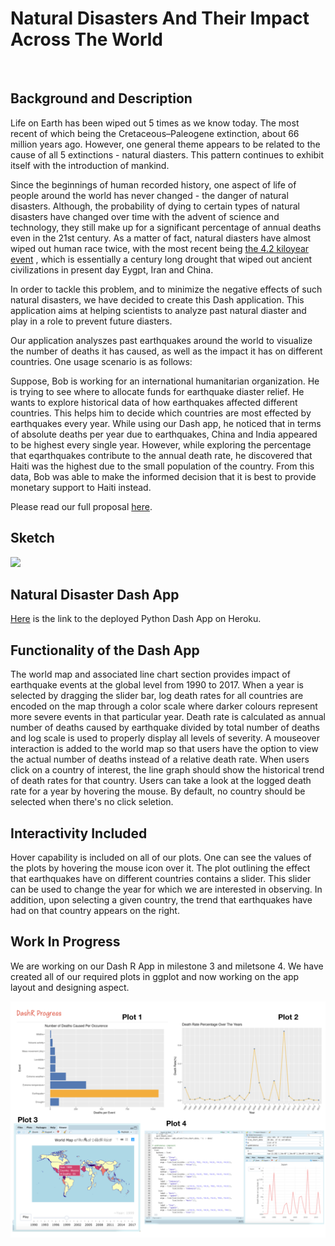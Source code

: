 # Natural Disasters And Their Impact Across The World
<br>

## Background and Description

Life on Earth has been wiped out 5 times as we know today. The most recent of which being the Cretaceous–Paleogene extinction, about 66 million years ago. However, one general theme appears to be related to the cause of all 5 extinctions - natural diasters. This pattern continues to exhibit itself with the introduction of mankind.

Since the beginnings of human recorded history, one aspect of life of people around the world has never changed - the danger of natural disasters. Although, the probability of dying to certain types of natural disasters have changed over time with the advent of science and technology, they still make up for a significant percentage of annual deaths even in the 21st century. As a matter of fact, natural diasters have almost wiped out human race twice, with the most recent being [the 4.2 kiloyear event](https://en.wikipedia.org/wiki/4.2_kiloyear_event) , which is essentially a century long drought that wiped out ancient civilizations in present day Eygpt, Iran and China.

In order to tackle this problem, and to minimize the negative effects of such natural disasters, we have decided to create this Dash application. This application aims at helping scientists to analyze past natural diaster and play in a role to prevent future diasters. 

Our application analyszes past earthquakes around the world to visualize the number of deaths it has caused, as well as the impact it has on different countries. One usage scenario is as follows:

Suppose, Bob is working for an international humanitarian organization. He is trying to see where to allocate funds for earthquake diaster relief. He wants to explore historical data of how earthquakes affected different countries. This helps him to decide which countries are most effected by earthquakes every year. While using our Dash app, he noticed that in terms of absolute deaths per year due to earthquakes, China and India appeared to be highest every single year. However, while exploring the percentage that eqarthquakes contribute to the annual death rate, he discovered that Haiti was the highest due to the small population of the country. From this data, Bob was able to make the informed decision that it is best to provide monetary support to Haiti instead. 

Please read our full proposal [here](https://github.com/UBC-MDS/DSCI_532_group_201_milestone_1/blob/master/proposal.md).



## Sketch
<html>
  <img src = "images/sketch_v1.png" />
<html>

## Natural Disaster Dash App
[Here](https://natural-disaster-milestone2.herokuapp.com) is the link to the deployed Python Dash App on Heroku.

## Functionality of the Dash App

The world map and associated line chart section provides impact of earthquake events at the global level from 1990 to 2017. When a year is selected by dragging the slider bar, log death rates for all countries are encoded on the map through a color scale where darker colours represent more severe events in that particular year. Death rate is calculated as annual number of deaths caused by earthquake divided by total number of deaths and log scale is used to properly display all levels of severity. A mouseover interaction is added to the world map so that users have the option to view the actual number of deaths instead of a relative death rate. When users click on a country of interest, the line graph should show the historical trend of death rates for that country. Users can take a look at the logged death rate for a year by hovering the mouse. By default, no country should be selected when there's no click seletion.

## Interactivity Included

Hover capability is included on all of our plots. One can see the values of the plots by hovering the mouse icon over it. The plot outlining the effect that earthquakes have on different countries contains a slider. This slider can be used to change the year for which we are interested in observing. In addition, upon selecting a given country, the trend that earthquakes have had on that country appears on the right.

## Work In Progress

We are working on our Dash R App in milestone 3 and miletsone 4. We have created all of our required plots in ggplot and now working on the app layout and designing aspect.

<html>
  <img src = "imgs/DashR-progress.png" />
<html>
